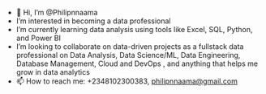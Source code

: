 - 👋 Hi, I’m @Philipnnaama
- I’m interested in becoming a data professional 
- I’m currently learning data analysis using tools like Excel, SQL, Python, and Power BI
- I’m looking to collaborate on data-driven projects as a fullstack data professional on Data Analysis, Data Science/ML, Data Engineering, Database Management, Cloud and DevOps , and anything that helps me grow in data analytics
- 📫 How to reach me: +2348102300383, philipnnaama@gmail.com


<!---
Philipnnaama/Philipnnaama is a ✨ special ✨ repository because its `README.md` (this file) appears on your GitHub profile.
You can click the Preview link to take a look at your changes.
--->

